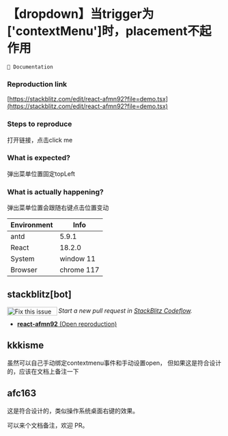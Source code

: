 # 【dropdown】当trigger为['contextMenu']时，placement不起作用

`📝 Documentation`

### Reproduction link

[https://stackblitz.com/edit/react-afmn92?file=demo.tsx](https://stackblitz.com/edit/react-afmn92?file=demo.tsx)

### Steps to reproduce

打开链接，点击click me

### What is expected?

弹出菜单位置固定topLeft

### What is actually happening?

弹出菜单位置会跟随右键点击位置变动

| Environment | Info       |
| ----------- | ---------- |
| antd        | 5.9.1      |
| React       | 18.2.0     |
| System      | window 11  |
| Browser     | chrome 117 |

<!-- generated by ant-design-issue-helper. DO NOT REMOVE -->

## stackblitz[bot]

<a href='https://stackblitz.com/~/github.com/ant-design/ant-design/issues/44941?repros=react-afmn92'><img src='https://developer.stackblitz.com/img/fix_this_issue_small.svg' alt='Fix this issue in StackBlitz Codeflow' align='left' width='117' height='20'></a> _Start a new pull request in [StackBlitz Codeflow](https://stackblitz.com/~/github.com/ant-design/ant-design/issues/44941?repros=react-afmn92)._

- [**react-afmn92** (Open reproduction)](https://stackblitz.com/edit/react-afmn92?issueRepo=ant-design/ant-design&issueNumber=44941)

## kkkisme

虽然可以自己手动绑定contextmenu事件和手动设置open，
但如果这是符合设计的，应该在文档上备注一下

## afc163

这是符合设计的，类似操作系统桌面右键的效果。

可以来个文档备注，欢迎 PR。
